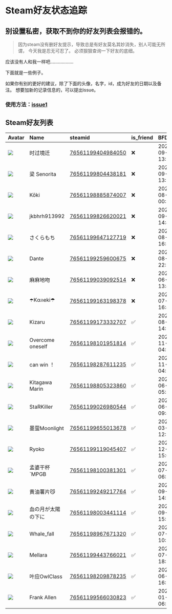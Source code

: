 # Steam好友状态追踪
## 别设置私密，获取不到你的好友列表会报错的。

> 因为steam没有删好友提示，导致总是有好友莫名其妙消失，别人可能无所谓，
> 今天我是忍无可忍了。 必须狠狠查询一下好友的底细。

应该没有人和我一样吧………………

下面就是一些例子。

如果你有别的更好的建议，除了下面的头像，名字，id，成为好友的日期以及备注。 想要加新的记录信息的，可以提出issue。

### 使用方法：[issue1](https://github.com/systemannounce/SteamFriends/issues/1)



## Steam好友列表
| Avatar                                                                            | Name             | steamid                                                                     | is_friend   | BFD                 | removed_time        | Remark   |
|:----------------------------------------------------------------------------------|:-----------------|:----------------------------------------------------------------------------|:------------|:--------------------|:--------------------|:---------|
| ![](https://avatars.steamstatic.com/3ec21c7b75c291576bab017cc51f64a1838ab169.jpg) | 时过境迁             | [76561199404984050](https://steamcommunity.com/profiles/76561199404984050/) | ❌           | 2025-09-22 13:19:49 | 2025-09-25 09:01:36 |          |
| ![](https://avatars.steamstatic.com/85dd78ece084f7cc7fe58d57de2c8c64bebfbf1a.jpg) | 梁 Senorita       | [76561199804438181](https://steamcommunity.com/profiles/76561199804438181/) | ❌           | 2025-09-19 13:18:57 | 2025-09-25 09:01:36 |          |
| ![](https://avatars.steamstatic.com/2fb9710ec5da3d491bbca7298a0f8cb6324d9bfe.jpg) | Kōki             | [76561198885874007](https://steamcommunity.com/profiles/76561198885874007/) | ❌           | 2025-08-17 00:32:34 | 2025-09-17 09:00:06 |          |
| ![](https://avatars.steamstatic.com/fef49e7fa7e1997310d705b2a6158ff8dc1cdfeb.jpg) | jkbhrh913992     | [76561199826620021](https://steamcommunity.com/profiles/76561199826620021/) | ❌           | 2025-09-05 14:40:24 | 2025-09-07 09:05:58 |          |
| ![](https://avatars.steamstatic.com/6f4f53c6dd735a94bdd13c5f5aae241655e0a5b1.jpg) | さくらもち            | [76561199647127719](https://steamcommunity.com/profiles/76561199647127719/) | ❌           | 2025-08-29 16:35:47 | 2025-09-07 09:05:58 |          |
| ![](https://avatars.steamstatic.com/a55818b4b6031f71aeab7f5bcf6dce939727bed0.jpg) | Dante            | [76561199259600675](https://steamcommunity.com/profiles/76561199259600675/) | ❌           | 2025-08-24 22:20:54 | 2025-08-26 09:05:18 |          |
| ![](https://avatars.steamstatic.com/a9cb10579f1356e21d08f23d2061da0c4664da1f.jpg) | 麻麻地吻             | [76561199039092514](https://steamcommunity.com/profiles/76561199039092514/) | ❌           | 2025-06-16 13:40:10 | 2025-08-20 09:04:13 |          |
| ![](https://avatars.steamstatic.com/c39d2545534d47d3f575b749961796b6d5bd4303.jpg) | ☂️Kαภeki☂        | [76561199163198378](https://steamcommunity.com/profiles/76561199163198378/) | ❌           | 2025-07-30 16:43:45 | 2025-08-07 09:14:46 |          |
| ![](https://avatars.steamstatic.com/bc4e20b5ee46ee864465f1b56e6bf88e9319875b.jpg) | Kizaru           | [76561199173332707](https://steamcommunity.com/profiles/76561199173332707/) | ✅           | 2024-08-28 14:52:00 |                     |          |
| ![](https://avatars.steamstatic.com/5b8825b34c5d77b00c3a18897f2f1175fa0e0e57.jpg) | Overcome oneself | [76561198101951814](https://steamcommunity.com/profiles/76561198101951814/) | ✅           | 2022-11-23 04:11:13 |                     |          |
| ![](https://avatars.steamstatic.com/456560fc0ec4ce22b9230943a159e172c87c1386.jpg) | can win ！        | [76561198287611235](https://steamcommunity.com/profiles/76561198287611235/) | ✅           | 2022-11-23 04:22:18 |                     |          |
| ![](https://avatars.steamstatic.com/8a3d7efa517219d821b7878b8735b33efd7e7bc5.jpg) | Kitagawa Marin   | [76561198805323860](https://steamcommunity.com/profiles/76561198805323860/) | ✅           | 2025-06-22 05:38:32 |                     |          |
| ![](https://avatars.steamstatic.com/ef1fd1ef071f65a4d318d2535b68938a3a51ca42.jpg) | StaRKiller       | [76561199026980544](https://steamcommunity.com/profiles/76561199026980544/) | ✅           | 2025-06-15 09:40:15 |                     |          |
| ![](https://avatars.steamstatic.com/4d55a6264bdc6f7f1e856d8ce3be7056c60e0024.jpg) | 墨萤Moonlight      | [76561199655013678](https://steamcommunity.com/profiles/76561199655013678/) | ✅           | 2024-03-16 12:19:58 |                     |          |
| ![](https://avatars.steamstatic.com/a175275ed03579995fb1a58458bc51b6ed7cc2fd.jpg) | Ryoko            | [76561199119045407](https://steamcommunity.com/profiles/76561199119045407/) | ✅           | 2020-12-18 15:08:48 |                     |          |
| ![](https://avatars.steamstatic.com/5aeaa87addaa38fbd8ef7d7b53b6a268e8cdf510.jpg) | 孟婆干杯`MPGB        | [76561198100381301](https://steamcommunity.com/profiles/76561198100381301/) | ✅           | 2024-07-08 06:53:20 |                     |          |
| ![](https://avatars.steamstatic.com/eec867fda81ed45e86228e1ec487f762aa333171.jpg) | 黄油薯片😼            | [76561199249217764](https://steamcommunity.com/profiles/76561199249217764/) | ✅           | 2025-09-02 14:12:15 |                     |          |
| ![](https://avatars.steamstatic.com/6b2690c1f68651fd34e588a69d594e5604fc88c9.jpg) | 血の月が太陽の下に        | [76561198003441114](https://steamcommunity.com/profiles/76561198003441114/) | ✅           | 2025-09-07 15:28:56 |                     |          |
| ![](https://avatars.steamstatic.com/f8d27f8e235fafa448d7857f7a9596325253eb6b.jpg) | Whale_fall       | [76561198967671320](https://steamcommunity.com/profiles/76561198967671320/) | ✅           | 2022-07-13 10:55:45 |                     |          |
| ![](https://avatars.steamstatic.com/972d1bad471913b5921dc1defcba9a4b279062ac.jpg) | Mellara          | [76561199443766021](https://steamcommunity.com/profiles/76561199443766021/) | ✅           | 2025-07-28 18:56:09 |                     |          |
| ![](https://avatars.steamstatic.com/35505aab986a9733b8052b372299d18a6177dafd.jpg) | 叶应OwlClass       | [76561198209878235](https://steamcommunity.com/profiles/76561198209878235/) | ✅           | 2025-06-14 16:52:59 |                     |          |
| ![](https://avatars.steamstatic.com/66c4603486933f2149eeb534623427726fd1e527.jpg) | Frank Allen      | [76561199566030823](https://steamcommunity.com/profiles/76561199566030823/) | ✅           | 2025-01-26 06:24:04 |                     |          |